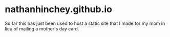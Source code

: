 # nathanhinchey.github.io

So far this has just been used to host a static site that I made for my mom in lieu of mailing a mother's day card.
